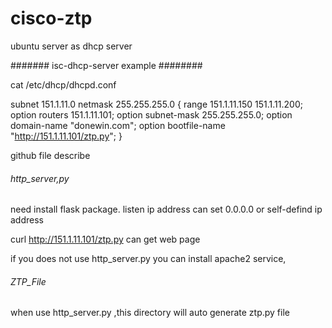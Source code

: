 # cisco-ztp

ubuntu server as dhcp server

#######  isc-dhcp-server  example ########

cat /etc/dhcp/dhcpd.conf 

subnet 151.1.11.0 netmask 255.255.255.0 {
range 151.1.11.150 151.1.11.200;
option routers 151.1.11.101;
option subnet-mask 255.255.255.0;
option domain-name "donewin.com";
option bootfile-name "http://151.1.11.101/ztp.py";
}


github file describe

###### http_server,py ######
need install flask package.
listen ip address can set 0.0.0.0 or self-defind ip address

curl http://151.1.11.101/ztp.py can get web page

if you does not use http_server.py
you can install apache2 service, 


###### ZTP_File ######

when use http_server.py ,this directory will auto generate ztp.py file



